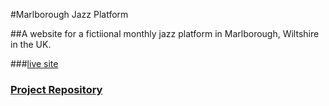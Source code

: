 #Marlborough Jazz Platform

##A website for a fictiional monthly jazz platform in Marlborough, Wiltshire in the UK.

###[live site](https://danmorriss.github.io/jazz-platform/)

### [Project Repository](https://github.com/DanMorriss/jazz-platform)
